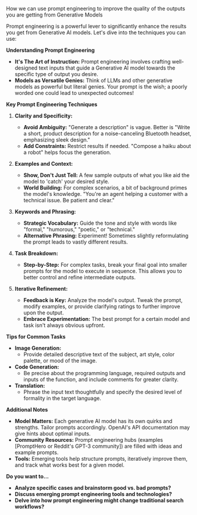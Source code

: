 How we can use prompt engineering to improve the quality of the outputs you are getting from Generative Models

Prompt engineering is a powerful lever to significantly enhance the results you get from Generative AI models. Let's dive into the techniques you can use:

**Understanding Prompt Engineering**

* **It's The Art of Instruction:** Prompt engineering involves crafting well-designed text inputs that guide a Generative AI model towards the specific type of output you desire.
* **Models as Versatile Genies:** Think of LLMs and other generative models as powerful but literal genies. Your prompt is the wish; a poorly worded one could lead to unexpected outcomes!

**Key Prompt Engineering Techniques**

1. **Clarity and Specificity:**
   *  **Avoid Ambiguity:**  "Generate a description" is vague. Better is "Write a short, product description for a noise-canceling Bluetooth headset, emphasizing sleek design."
   * **Add Constraints:**  Restrict results if needed.  "Compose a haiku about a robot" helps focus the generation.

2. **Examples and Context:**
    * **Show, Don't Just Tell:** A  few sample outputs of what you like aid the model to 'catch' your desired style. 
    * **World Building:** For complex scenarios, a bit of background primes the model's knowledge. "You're an agent helping a customer with a technical issue. Be patient and clear."

3. **Keywords and Phrasing:**
    * **Strategic Vocabulary:** Guide the tone and style with words like "formal," "humorous," "poetic," or "technical."
    * **Alternative Phrasing:**   Experiment! Sometimes slightly reformulating the prompt leads to vastly different results.

4. **Task Breakdown:**
   * **Step-by-Step:** For complex tasks, break your final goal into smaller prompts for the model to execute in sequence. This allows you to better control and refine intermediate outputs. 

5. **Iterative Refinement:**
    * **Feedback is Key:** Analyze the model's output. Tweak the prompt, modify examples, or provide clarifying ratings to further improve upon the output.
    * **Embrace Experimentation:** The best prompt for a certain model and task isn't always obvious upfront.

**Tips for Common Tasks**

* **Image Generation:**
   * Provide detailed descriptive text of the subject, art style, color palette, or  mood of the image.
* **Code Generation:** 
   * Be precise about the programming language, required outputs and inputs of the function, and include comments for greater clarity. 
* **Translation:**
   * Phrase the input text thoughtfully and specify the desired level of formality in the target language. 

**Additional Notes**

* **Model Matters:** Each generative AI model has its own quirks and strengths. Tailor prompts accordingly. OpenAI's API documentation may give hints about optimal inputs. 
* **Community Resources:** Prompt engineering hubs (examples [PromptHero or Reddit's GPT-3 community]) are filled with ideas and example prompts.
* **Tools:** Emerging tools help structure prompts, iteratively improve them, and track what works best for a given model.  

**Do you want to...**

* **Analyze specific cases and brainstorm good vs. bad prompts?**
* **Discuss emerging prompt engineering tools and technologies?**
* **Delve into how prompt engineering might change traditional search workflows?** 
